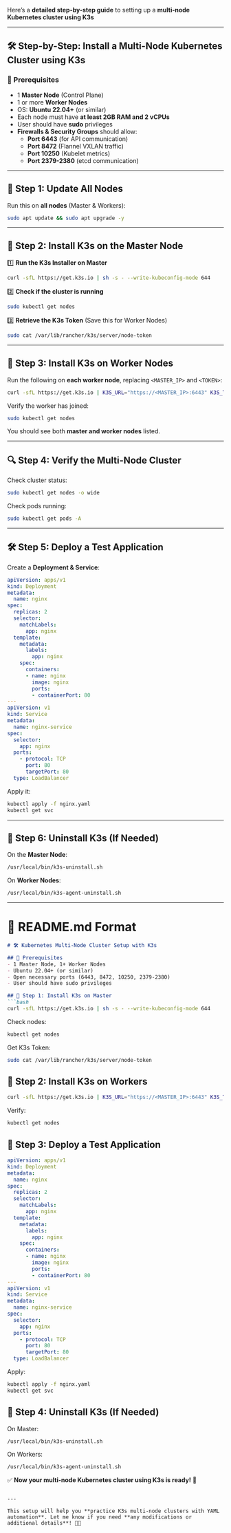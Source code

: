 Here’s a **detailed step-by-step guide** to setting up a **multi-node Kubernetes cluster using K3s**  

---

## **🛠 Step-by-Step: Install a Multi-Node Kubernetes Cluster using K3s**  

### **📌 Prerequisites**
- 1 **Master Node** (Control Plane)  
- 1 or more **Worker Nodes**  
- OS: **Ubuntu 22.04+** (or similar)  
- Each node must have **at least 2GB RAM and 2 vCPUs**  
- User should have **sudo** privileges  
- **Firewalls & Security Groups** should allow:
  - **Port 6443** (for API communication)
  - **Port 8472** (Flannel VXLAN traffic)
  - **Port 10250** (Kubelet metrics)
  - **Port 2379-2380** (etcd communication)

---

## **🚀 Step 1: Update All Nodes**
Run this on **all nodes** (Master & Workers):
```bash
sudo apt update && sudo apt upgrade -y
```
---

## **🌟 Step 2: Install K3s on the Master Node**
1️⃣ **Run the K3s Installer on Master**  
```bash
curl -sfL https://get.k3s.io | sh -s - --write-kubeconfig-mode 644
```
2️⃣ **Check if the cluster is running**  
```bash
sudo kubectl get nodes
```
3️⃣ **Retrieve the K3s Token** (Save this for Worker Nodes)  
```bash
sudo cat /var/lib/rancher/k3s/server/node-token
```
---

## **🔗 Step 3: Install K3s on Worker Nodes**
Run the following on **each worker node**, replacing `<MASTER_IP>` and `<TOKEN>`:
```bash
curl -sfL https://get.k3s.io | K3S_URL="https://<MASTER_IP>:6443" K3S_TOKEN="<TOKEN>" sh -
```
Verify the worker has joined:
```bash
sudo kubectl get nodes
```
You should see both **master and worker nodes** listed.

---

## **🔍 Step 4: Verify the Multi-Node Cluster**
Check cluster status:
```bash
sudo kubectl get nodes -o wide
```
Check pods running:
```bash
sudo kubectl get pods -A
```
---

## **🛠 Step 5: Deploy a Test Application**
Create a **Deployment & Service**:
```yaml
apiVersion: apps/v1
kind: Deployment
metadata:
  name: nginx
spec:
  replicas: 2
  selector:
    matchLabels:
      app: nginx
  template:
    metadata:
      labels:
        app: nginx
    spec:
      containers:
      - name: nginx
        image: nginx
        ports:
        - containerPort: 80
---
apiVersion: v1
kind: Service
metadata:
  name: nginx-service
spec:
  selector:
    app: nginx
  ports:
    - protocol: TCP
      port: 80
      targetPort: 80
  type: LoadBalancer
```
Apply it:
```bash
kubectl apply -f nginx.yaml
kubectl get svc
```
---

## **🧹 Step 6: Uninstall K3s (If Needed)**
On the **Master Node**:
```bash
/usr/local/bin/k3s-uninstall.sh
```
On **Worker Nodes**:
```bash
/usr/local/bin/k3s-agent-uninstall.sh
```
---

# **📖 README.md Format**
```md
# 🛠 Kubernetes Multi-Node Cluster Setup with K3s

## 📌 Prerequisites
- 1 Master Node, 1+ Worker Nodes
- Ubuntu 22.04+ (or similar)
- Open necessary ports (6443, 8472, 10250, 2379-2380)
- User should have sudo privileges

## 🚀 Step 1: Install K3s on Master
```bash
curl -sfL https://get.k3s.io | sh -s - --write-kubeconfig-mode 644
```
Check nodes:
```bash
kubectl get nodes
```
Get K3s Token:
```bash
sudo cat /var/lib/rancher/k3s/server/node-token
```

## 🔗 Step 2: Install K3s on Workers
```bash
curl -sfL https://get.k3s.io | K3S_URL="https://<MASTER_IP>:6443" K3S_TOKEN="<TOKEN>" sh -
```
Verify:
```bash
kubectl get nodes
```

## 🎯 Step 3: Deploy a Test Application
```yaml
apiVersion: apps/v1
kind: Deployment
metadata:
  name: nginx
spec:
  replicas: 2
  selector:
    matchLabels:
      app: nginx
  template:
    metadata:
      labels:
        app: nginx
    spec:
      containers:
      - name: nginx
        image: nginx
        ports:
        - containerPort: 80
---
apiVersion: v1
kind: Service
metadata:
  name: nginx-service
spec:
  selector:
    app: nginx
  ports:
    - protocol: TCP
      port: 80
      targetPort: 80
  type: LoadBalancer
```
Apply:
```bash
kubectl apply -f nginx.yaml
kubectl get svc
```

## 🧹 Step 4: Uninstall K3s (If Needed)
On Master:
```bash
/usr/local/bin/k3s-uninstall.sh
```
On Workers:
```bash
/usr/local/bin/k3s-agent-uninstall.sh
```

✅ **Now your multi-node Kubernetes cluster using K3s is ready!** 🚀
```

---

This setup will help you **practice K3s multi-node clusters with YAML automation**. Let me know if you need **any modifications or additional details**! 🚀🔥
